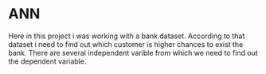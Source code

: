# ANN
Here in this project i was working with a bank dataset. According to that dataset i need to find out which customer is higher chances to exist the bank. There are several independent varible from which we need to find out the dependent variable.
